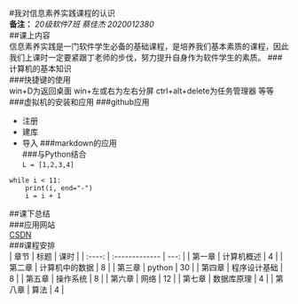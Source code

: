 #我对信息素养实践课程的认识  
**备注：** *20级软件7班 蔡佳杰 2020012380*  
##课上内容  
信息素养实践是一门软件学生必备的基础课程，是培养我们基本素质的课程，因此我们上课时一定要紧跟丁老师的步伐，努力提升自身作为软件学生的素质。
###计算机的基本知识  
###快捷键的使用  
win+D为返回桌面
win+左或右为左右分屏
ctrl+alt+delete为任务管理器
等等
###虚拟机的安装和应用
###github应用  
+ 注册
+ 建库
+ 导入
###markdown的应用  
###与Python结合  
`L = [1,2,3,4]`
```i = 1
while i < 11:
    print(i, end="-")
    i = i + 1
```
##课下总结  
###应用网站  
[CSDN](https://blog.csdn.net/sinat_22797429/article/details/52974038)   
###课程安排  
|  章节  | 标题           | 课时 |
| :----: | :------------- | ---: |
| 第一章 | 计算机概述     |    4 |
| 第二章 | 计算机中的数据 |    8 |
| 第三章 | python         |   30 |
| 第四章 | 程序设计基础   |    8 |
| 第五章 | 操作系统       |    8 |
| 第六章 | 网络           |   12 |
| 第七章 | 数据库原理     |    4 |
| 第八章 | 算法           |    4 |